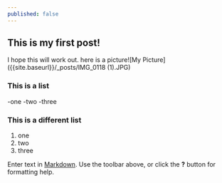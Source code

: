 ```yaml
---
published: false
---
```


## This is my first post!

I hope this will work out.
here is a picture![My Picture]({{site.baseurl}}/_posts/IMG_0118 (1).JPG)
### This is a list
-one
-two
-three

### This is a different list
1. one
2. two
3. three






Enter text in [Markdown](http://daringfireball.net/projects/markdown/). Use the toolbar above, or click the **?** button for formatting help.
